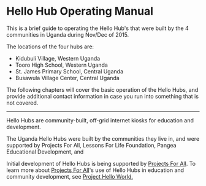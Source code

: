 # Hello Hub Operating Manual

This is a brief guide to operating the Hello Hub's that were built by the 4 communities in Uganda during Nov/Dec of 2015. 

The locations of the four hubs are:
* Kidubuli Village, Western Uganda
* Tooro High School, Western Uganda
* St. James Primary School, Central Uganda
* Busawula Village Center, Central Uganda

The following chapters will cover the basic operation of the Hello Hubs, and provide additional contact information in case you run into something that is not covered.

___

Hello Hubs are community-built, off-grid internet kiosks for education and development.

The Uganda Hello Hubs were built by the communities they live in, and were supported by Projects For All, Lessons For Life Foundation, Pangea Educational Development, and 

Initial development of Hello Hubs is being supported by [Projects For All](http://projectsforall.org/). To learn more about [Projects For All](http://projectsforall.org/)'s use of Hello Hubs in education and community development, see [Project Hello World.](http://projectsforall.org/blog/project/project-hello-world/)